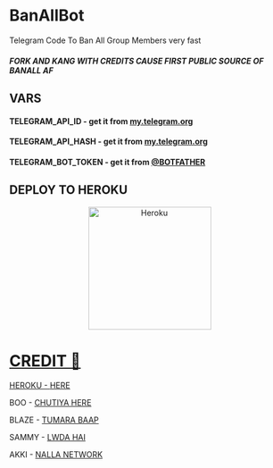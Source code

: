 # BanAllBot
Telegram Code To Ban All Group Members very fast
##### FORK AND KANG WITH CREDITS CAUSE FIRST PUBLIC SOURCE OF BANALL AF


## VARS

#### TELEGRAM_API_ID - get it from [my.telegram.org](https://my.telegram.org) 
#### TELEGRAM_API_HASH - get it from [my.telegram.org](https://my.telegram.org) 
#### TELEGRAM_BOT_TOKEN - get it from [@BOTFATHER](https://t.me/BOTFATHER) 
## DEPLOY TO HEROKU

<p align="center"><a href="https://heroku.com/deploy?template=https://github.com/Vishal0796/BanAllBot"><img align="center" alt="Heroku" width="220px" src="https://www.nicepng.com/png/full/223-2233246_heroku-logo-salesforce-heroku.png"></p>
 

# CREDIT 📝

HEROKU - [HERE](https://heroku.com/deploy?template=https://github.com/Vishal0796/BanAllBot) 

BOO - [CHUTIYA HERE](t.me/Timesisnotwaiting) 

BLAZE - [TUMARA BAAP](t.me/XRaichu) 

SAMMY - [LWDA HAI](t.me/RaiChuXD) 

AKKI - [NALLA NETWORK](t.me/Godfatherakki) 


